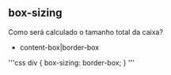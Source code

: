 ## box-sizing

Como será calculado o tamanho total da caixa?

- content-box|border-box

'''css
div {
    box-sizing: border-box;
}
'''

